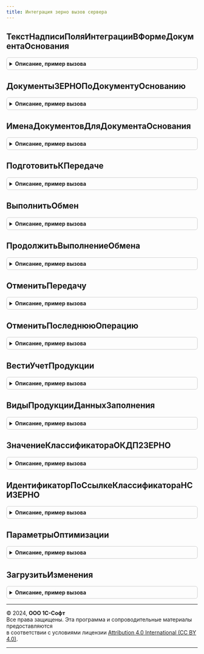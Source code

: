 ```yaml
---
title: Интеграция зерно вызов сервера
---
```



## ТекстНадписиПоляИнтеграцииВФормеДокументаОснования
<details style="margin: 1em 0; padding: 0.5em; border: 1px solid #ccc; border-radius: 6px;">

<summary style="font-weight: bold; cursor: pointer;">Описание, пример вызова</summary>

```bsl

Функция ТекстНадписиПоляИнтеграцииВФормеДокументаОснования(Знач ДокументОснование) Экспорт
```

Пример вызова
```bsl
Результат = ИнтеграцияЗЕРНОВызовСервера.ТекстНадписиПоляИнтеграцииВФормеДокументаОснования(ДокументОснование) 
```
</details>

## ДокументыЗЕРНОПоДокументуОснованию
<details style="margin: 1em 0; padding: 0.5em; border: 1px solid #ccc; border-radius: 6px;">

<summary style="font-weight: bold; cursor: pointer;">Описание, пример вызова</summary>

```bsl

// Функция - Документы ЗЕРНО по документу основанию
//
// Параметры:
//  ДокументОснование - ДокументСсылка - основание по которому надо получить документы ЗЕРНО
//
// Возвращаемое значение:
//  См. ИнтеграцияИС.ДокументыИСПоДокументуОснованию
//
Функция ДокументыЗЕРНОПоДокументуОснованию(ДокументОснование) Экспорт
```

Пример вызова
```bsl
Результат = ИнтеграцияЗЕРНОВызовСервера.ДокументыЗЕРНОПоДокументуОснованию(ДокументОснование) 
```
</details>

## ИменаДокументовДляДокументаОснования
<details style="margin: 1em 0; padding: 0.5em; border: 1px solid #ccc; border-radius: 6px;">

<summary style="font-weight: bold; cursor: pointer;">Описание, пример вызова</summary>

```bsl

// Возвращает имена документов ЗЕРНО, основанием для которых может являться указанный документ.
//
// Параметры:
//   ДокументОснование - ОпределяемыйТип.ОснованиеСтатусыОформленияДокументовЗЕРНО - документ-основание для документа ЗЕРНО
//
// Возвращаемое значение:
//   Массив из Строка - имена документов ЗЕРНО
//
Функция ИменаДокументовДляДокументаОснования(ДокументОснование) Экспорт
```

Пример вызова
```bsl
Результат = ИнтеграцияЗЕРНОВызовСервера.ИменаДокументовДляДокументаОснования(ДокументОснование) 
```
</details>

## ПодготовитьКПередаче
<details style="margin: 1em 0; padding: 0.5em; border: 1px solid #ccc; border-radius: 6px;">

<summary style="font-weight: bold; cursor: pointer;">Описание, пример вызова</summary>

```bsl

// Подготавливает сообщения к передаче в сервис.
//
// Параметры:
//  ВходящиеДанные - Массив Из (См. ИнтеграцияЗЕРНОСлужебныйКлиентСервер.ПараметрыОбработкиСообщений)
//  УникальныйИдентификатор - УникальныйИдентификатор - Уникальный идентификатор формы.
//
// Возвращаемое значение:
//  Структура - см. ИнтеграцияЗЕРНОВызовСервера.НоваяСтруктураРезультатовОбмена
//
Функция ПодготовитьКПередаче(ВходящиеДанные, УникальныйИдентификатор = Неопределено) Экспорт
```

Пример вызова
```bsl
Результат = ИнтеграцияЗЕРНОВызовСервера.ПодготовитьКПередаче(ВходящиеДанные, УникальныйИдентификатор);
```
</details>

## ВыполнитьОбмен
<details style="margin: 1em 0; padding: 0.5em; border: 1px solid #ccc; border-radius: 6px;">

<summary style="font-weight: bold; cursor: pointer;">Описание, пример вызова</summary>

```bsl

Функция ВыполнитьОбмен(ЗначениеОтбора = Неопределено, УникальныйИдентификатор = Неопределено, СообщениеИлиДокумент = Неопределено) Экспорт
```

Пример вызова
```bsl
Результат = ИнтеграцияЗЕРНОВызовСервера.ВыполнитьОбмен(ЗначениеОтбора, УникальныйИдентификатор, СообщениеИлиДокумент);
```
</details>

## ПродолжитьВыполнениеОбмена
<details style="margin: 1em 0; padding: 0.5em; border: 1px solid #ccc; border-radius: 6px;">

<summary style="font-weight: bold; cursor: pointer;">Описание, пример вызова</summary>

```bsl

Функция ПродолжитьВыполнениеОбмена(ПодписанныеДанныеПоОрганизациям, АдресВоВременномХранилище) Экспорт
```

Пример вызова
```bsl
Результат = ИнтеграцияЗЕРНОВызовСервера.ПродолжитьВыполнениеОбмена(ПодписанныеДанныеПоОрганизациям, АдресВоВременномХранилище) 
```
</details>

## ОтменитьПередачу
<details style="margin: 1em 0; padding: 0.5em; border: 1px solid #ccc; border-radius: 6px;">

<summary style="font-weight: bold; cursor: pointer;">Описание, пример вызова</summary>

```bsl

// Удаляет неотправленную операцию из очереди передачи данных в ИС МП.
//
// Параметры:
//  ДокументСсылка - ДокументСсылка - документ, по которому требуется отменить передачу данных.
//
// Возвращаемое значение:
//  Массив из см. ИнтеграцияЗЕРНОСлужебный.СтруктураИзменения()
//
Функция ОтменитьПередачу(ДокументСсылка) Экспорт
```

Пример вызова
```bsl
Результат = ИнтеграцияЗЕРНОВызовСервера.ОтменитьПередачу(ДокументСсылка) 
```
</details>

## ОтменитьПоследнююОперацию
<details style="margin: 1em 0; padding: 0.5em; border: 1px solid #ccc; border-radius: 6px;">

<summary style="font-weight: bold; cursor: pointer;">Описание, пример вызова</summary>

```bsl

// Отменяет последнюю операцию (например, если возникла ошибка передачи данных).
//
// Параметры:
//  ДокументСсылка - ДокументСсылка - документ, по которому требуется отменить операцию.
//
// Возвращаемое значение:
//  Массив из см. ИнтеграцияЗЕРНОСлужебный.СтруктураИзменения -
//
Функция ОтменитьПоследнююОперацию(ДокументСсылка) Экспорт
```

Пример вызова
```bsl
Результат = ИнтеграцияЗЕРНОВызовСервера.ОтменитьПоследнююОперацию(ДокументСсылка) 
```
</details>

## ВестиУчетПродукции
<details style="margin: 1em 0; padding: 0.5em; border: 1px solid #ccc; border-radius: 6px;">

<summary style="font-weight: bold; cursor: pointer;">Описание, пример вызова</summary>

```bsl

Функция ВестиУчетПродукции() Экспорт
```

Пример вызова
```bsl
Результат = ИнтеграцияЗЕРНОВызовСервера.ВестиУчетПродукции() 
```
</details>

## ВидыПродукцииДанныхЗаполнения
<details style="margin: 1em 0; padding: 0.5em; border: 1px solid #ccc; border-radius: 6px;">

<summary style="font-weight: bold; cursor: pointer;">Описание, пример вызова</summary>

```bsl

// Возвращает виды продукции, по которым доступно заполнение документа ЗЕРНО
//
// Параметры:
//   ПолноеИмяДокумента - Строка - создаваемый вводом на основании документ
//   Ссылка - ОпределяемыйТип.ОснованиеСтатусыОформленияДокументовЗЕРНО - документ по которому происходит обработка заполнения
//   КорректировочныйДокумент - Булево - Истина, если необходимо передать в структуру флаг создания Корректировочного документа
//
// Возвращаемое значение:
//   Массив Из ПеречислениеСсылка.ВидыПродукцииИС - различные виды продукции в документе ЗЕРНО, заполненном
//     по основанию без фильтра по виду продукции.
Функция ВидыПродукцииДанныхЗаполнения(ПолноеИмяДокумента, Ссылка, КорректировочныйДокумент = Ложь) Экспорт
```

Пример вызова
```bsl
Результат = ИнтеграцияЗЕРНОВызовСервера.ВидыПродукцииДанныхЗаполнения(ПолноеИмяДокумента, Ссылка, КорректировочныйДокумент);
```
</details>

## ЗначениеКлассификатораОКДП2ЗЕРНО
<details style="margin: 1em 0; padding: 0.5em; border: 1px solid #ccc; border-radius: 6px;">

<summary style="font-weight: bold; cursor: pointer;">Описание, пример вызова</summary>

```bsl

// Возвращает ссылку на значение справочника с видом классификатора ОКДП2
//
// Параметры:
//  ОКПД2 - Строка - код ОКДП2
//
// Возвращаемое значение:
//  СправочникСсылка.КлассификаторНСИЗЕРНО
Функция ЗначениеКлассификатораОКДП2ЗЕРНО(ОКПД2) Экспорт
```

Пример вызова
```bsl
Результат = ИнтеграцияЗЕРНОВызовСервера.ЗначениеКлассификатораОКДП2ЗЕРНО(ОКПД2) 
```
</details>

## ИдентификаторПоСсылкеКлассификатораНСИЗЕРНО
<details style="margin: 1em 0; padding: 0.5em; border: 1px solid #ccc; border-radius: 6px;">

<summary style="font-weight: bold; cursor: pointer;">Описание, пример вызова</summary>

```bsl

// Возвращает идентификатор справочника НСИ
//
// Параметры:
//  СправочникСсылка - СправочникСсылка.КлассификаторНСИЗЕРНО
//  ВидКлассификатора - ПеречислениеСсылка.ВидыКлассификаторовЗЕРНО
//
// Возвращаемое значение:
//  СправочникСсылка.КлассификаторНСИЗЕРНО
Функция ИдентификаторПоСсылкеКлассификатораНСИЗЕРНО(СправочникСсылка, ВидКлассификатора) Экспорт
```

Пример вызова
```bsl
Результат = ИнтеграцияЗЕРНОВызовСервера.ИдентификаторПоСсылкеКлассификатораНСИЗЕРНО(СправочникСсылка, ВидКлассификатора) 
```
</details>

## ПараметрыОптимизации
<details style="margin: 1em 0; padding: 0.5em; border: 1px solid #ccc; border-radius: 6px;">

<summary style="font-weight: bold; cursor: pointer;">Описание, пример вызова</summary>

```bsl

Функция ПараметрыОптимизации() Экспорт
```

Пример вызова
```bsl
Результат = ИнтеграцияЗЕРНОВызовСервера.ПараметрыОптимизации() 
```
</details>

## ЗагрузитьИзменения
<details style="margin: 1em 0; padding: 0.5em; border: 1px solid #ccc; border-radius: 6px;">

<summary style="font-weight: bold; cursor: pointer;">Описание, пример вызова</summary>

```bsl

Функция ЗагрузитьИзменения(ПараметрыЗагрузки) Экспорт
```

Пример вызова
```bsl
Результат = ИнтеграцияЗЕРНОВызовСервера.ЗагрузитьИзменения(ПараметрыЗагрузки) 
```
</details>

---

© 2024, **ООО 1С-Софт**  
Все права защищены. Эта программа и сопроводительные материалы предоставляются  
в соответствии с условиями лицензии [Attribution 4.0 International (CC BY 4.0)](https://creativecommons.org/licenses/by/4.0/legalcode).

---

